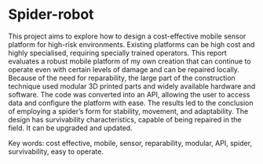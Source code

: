 # Spider-robot

This project aims to explore how to design a cost-effective mobile sensor platform for high-risk environments.  Existing platforms can be high cost and highly specialised, requiring specially trained operators.  This report evaluates a robust mobile platform of my own creation that can continue to operate even with certain levels of damage and can be repaired locally. Because of the need for reparability, the large part of the construction technique used modular 3D printed parts and widely available hardware and software. The code was converted into an API, allowing the user to access data and configure the platform with ease. The results led to the conclusion of employing a spider’s form for stability, movement, and adaptability. The design has survivability characteristics, capable of being repaired in the field. It can be upgraded and updated.

Key words:  cost effective, mobile, sensor, reparability, modular, API, spider, survivability, easy to operate.

